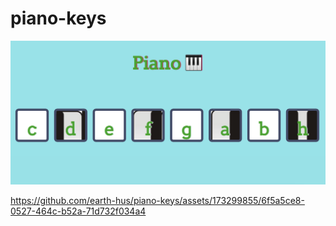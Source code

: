 # piano-keys

![image](piano-img.png)



https://github.com/earth-hus/piano-keys/assets/173299855/6f5a5ce8-0527-464c-b52a-71d732f034a4

